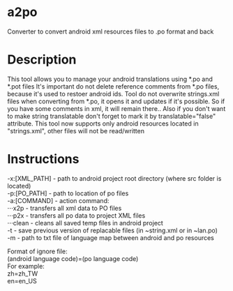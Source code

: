 ﻿# a2po
Converter to convert android xml resources files to .po format and back

# Description
This tool allows you to manage your android translations using *.po and *.pot files
It's important do not delete reference comments from *.po files, because it's used to restoer android ids.
Tool do not overwrite strings.xml files when converting from *.po, it opens it and updates if it's possible. So if you have some comments in xml, it will remain there..
Also if you don't want to make string translatable don't forget to mark it by translatable="false" attribute.
This tool now supports only android resources located in "strings.xml", other files will not be read/written

# Instructions
-x:[XML_PATH] - path to android project root directory (where src folder is located)\
-p:[PO_PATH]  - path to location of po files\
-a:[COMMAND]  - action command:\
⋅⋅⋅x2p		- transfers all xml data to PO files\
⋅⋅⋅p2x		- transfers all po data to project XML files\
⋅⋅⋅clean	- cleans all saved temp files in android project\
-t            - save previous version of replacable files (in ~string.xml or in ~lan.po)\
-m            - path to txt file of language map between android and po resources

Format of ignore file:\
(android language code)=(po language code)\
For example:\
zh=zh_TW\
en=en_US